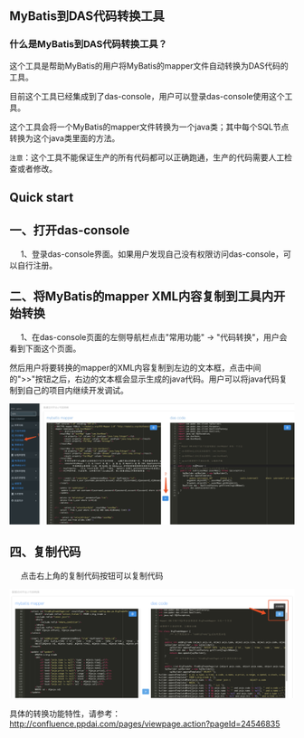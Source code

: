 ## MyBatis到DAS代码转换工具

### 什么是MyBatis到DAS代码转换工具？

这个工具是帮助MyBatis的用户将MyBatis的mapper文件自动转换为DAS代码的工具。

目前这个工具已经集成到了das-console，用户可以登录das-console使用这个工具。

这个工具会将一个MyBatis的mapper文件转换为一个java类；其中每个SQL节点转换为这个java类里面的方法。

`注意`：这个工具不能保证生产的所有代码都可以正确跑通，生产的代码需要人工检查或者修改。

## Quick start

## 一、打开das-console

&nbsp;&nbsp;&nbsp;&nbsp; 1、登录das-console界面。如果用户发现自己没有权限访问das-console，可以自行注册。

## 二、将MyBatis的mapper XML内容复制到工具内开始转换

&nbsp;&nbsp;&nbsp;&nbsp; 1、在das-console页面的左侧导航栏点击"常用功能" -> "代码转换"，用户会看到下面这个页面。

然后用户将要转换的mapper的XML内容复制到左边的文本框，点击中间的">>"按钮之后，右边的文本框会显示生成的java代码。用户可以将java代码复制到自己的项目内继续开发调试。

![image](../接入手册/img/代码转换-1.png)

## 四、复制代码

&nbsp;&nbsp;&nbsp;&nbsp; 点击右上角的复制代码按钮可以复制代码

![image](../接入手册/img/代码转换-2.png)

具体的转换功能特性，请参考：http://confluence.ppdai.com/pages/viewpage.action?pageId=24546835

 